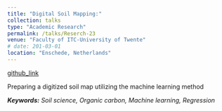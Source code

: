 ```yaml
---
title: "Digital Soil Mapping:"
collection: talks
type: "Academic Research"
permalink: /talks/Reserch-23
venue: "Faculty of ITC-University of Twente"
# date: 201-03-01
location: "Enschede, Netherlands"
---
```


[github_link](http://example2.com)

Preparing a digitized soil map utilizing the machine learning method

___Keywords:__  Soil science, Organic carbon, Machine learning, Regression_